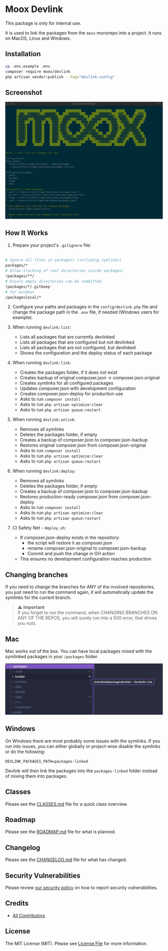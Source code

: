 # Moox Devlink

This package is only for internal use.

It is used to link the packages from the `moox` monorepo into a project. It runs on MacOS, Linux and Windows.

## Installation

```bash
cp .env.example .env
composer require moox/devlink
php artisan vendor:publish --tag="devlink-config"
```

## Screenshot

![Moox Devlink](./devlink.jpg)

## How It Works

1. Prepare your project's `.gitignore` file:

```bash

# Ignore all files in packages/ (including symlinks)
packages/*
# Allow tracking of real directories inside packages/
!packages/**/
# Ensure empty directories can be committed
!packages/*/.gitkeep
# for windows
/packageslocal/*

```

2. Configure your paths and packages in the `config/devlink.php` file and change the package path in the `.env` file, if needed (Windows users for example).

3. When running `devlink:list`:

    - Lists all packages that are currently devlinked
    - Lists all packages that are configured but not devlinked
    - Lists all packages that are not configured, but devlinked
    - Shows the configuration and the deploy status of each package

4. When running `devlink:link`:

    - Creates the packages folder, if it does not exist
    - Creates backup of original composer.json → composer.json.original
    - Creates symlinks for all configured packages
    - Updates composer.json with development configuration
    - Creates composer.json-deploy for production use
    - Asks to run `composer install`
    - Asks to run `php artisan optimize:clear`
    - Asks to run `php artisan queue:restart`

5. When running `devlink:unlink`:

    - Removes all symlinks
    - Deletes the packages folder, if empty
    - Creates a backup of composer.json to composer.json-backup
    - Restores original composer.json from composer.json-original
    - Asks to run `composer install`
    - Asks to run `php artisan optimize:clear`
    - Asks to run `php artisan queue:restart`

6. When running `devlink:deploy`:

    - Removes all symlinks
    - Deletes the packages folder, if empty
    - Creates a backup of composer.json to composer.json-backup
    - Restores production-ready composer.json from composer.json-deploy
    - Asks to run `composer install`
    - Asks to run `php artisan optimize:clear`
    - Asks to run `php artisan queue:restart`

7. CI Safety Net - `deploy.sh`:

    - If composer.json-deploy exists in the repository:
        - the script will restore it as composer.json
        - rename composer.json-original to composer.json-backup
        - Commit and push the change in GH action
    - This ensures no development configuration reaches production

## Changing branches

If you need to change the branches for ANY of the involved repositories, you just need to run the command again, it will automatically update the symlinks for the current branch.

> ⚠️ **Important**  
> If you forget to run the command, when CHANGING BRANCHES ON ANY OF THE REPOS, you will surely run into a 500 error, that drives you nuts.

## Mac

Mac works out of the box. You can have local packages mixed with the symlinked packages in your `/packages` folder.

![Moox Devlink](./devlink-mix.jpg)

## Windows

On Windows there are most probably some issues with the symlinks. If you run into issues, you can either globally or project-wise disable the symlinks or do the following:

```env
DEVLINK_PACKAGES_PATH=packages-linked
```

Devlink will then link the packages into the `packages-linked` folder instead of mixing them into packages.

## Classes

Please see the [CLASSES.md](./CLASSES.md) file for a quick class overview.

## Roadmap

Please see the [ROADMAP.md](./ROADMAP.md) file for what is planned.

## Changelog

Please see the [CHANGELOG.md](./CHANGELOG.md) file for what has changed.

## Security Vulnerabilities

Please review [our security policy](https://github.com/mooxphp/moox/security/policy) on how to report security vulnerabilities.

## Credits

-   [All Contributors](../../contributors)

## License

The MIT License (MIT). Please see [License File](LICENSE.md) for more information.
